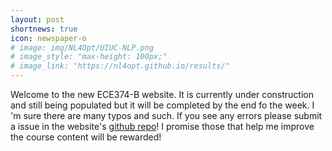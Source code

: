 ```yaml
---
layout: post
shortnews: true
icon: newspaper-o
# image: img/NL4Opt/UIUC-NLP.png
# image_style: "max-height: 100px;"
# image_link: "https://nl4opt.github.io/results/"
---
```


Welcome to the new ECE374-B website. It is currently under construction and still being populated but it will be completed by the end fo the week. I 'm sure there are many typos and such. If you see any errors please submit a issue in the website's [github repo](https://github.com/MLPgroup/MLPgroup.github.io)! I promise those that help me improve the course content will be rewarded!
